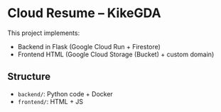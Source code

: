 # Cloud Resume – KikeGDA


This project implements:

- Backend in Flask (Google Cloud Run + Firestore)
- Frontend HTML (Google Cloud Storage (Bucket) + custom domain)

## Structure

- `backend/`: Python code + Docker
- `frontend/`: HTML + JS
